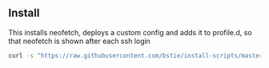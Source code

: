 

## Install

This installs neofetch, deploys a custom config and adds it to profile.d, so that neofetch is shown after each ssh login
```bash
curl -s "https://raw.githubusercontent.com/bstie/install-scripts/master/neofetch/install.sh" | bash
```